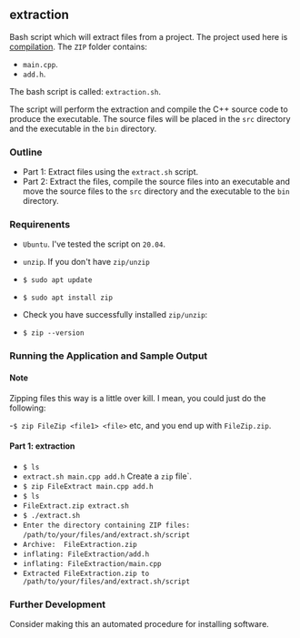 ## extraction

Bash script which will extract files from a project. The project used here is [compilation](https://github.com/MRLintern/Bash-Hacks/tree/main/compilation).
The `ZIP` folder contains:

- `main.cpp`.
- `add.h`.

The bash script is called: `extraction.sh`.

The script will perform the extraction and compile the C++ source code to produce the executable. The source files will be placed in the `src` directory
and the executable in the `bin` directory.

### Outline

- Part 1: Extract files using the `extract.sh` script.
- Part 2: Extract the files, compile the source files into an executable and move the source files to the `src` directory and the executable to the `bin` directory.

### Requirenents

- `Ubuntu`. I've tested the script on `20.04`.
- `unzip`.
  If you don't have `zip/unzip`

- `$ sudo apt update`
- `$ sudo apt install zip`
- Check you have successfully installed `zip/unzip`:
- `$ zip --version`

### Running the Application and Sample Output

#### Note
Zipping files this way is a little over kill. I mean, you could just do the following:

-`$ zip FileZip <file1> <file>` etc, and you end up with `FileZip.zip`.

#### Part 1: extraction
- `$ ls`
- `extract.sh main.cpp add.h`
  Create a `zip` file`.
- `$ zip FileExtract main.cpp add.h`
- `$ ls`
- `FileExtract.zip extract.sh`
- `$ ./extract.sh`
- `Enter the directory containing ZIP files:` `/path/to/your/files/and/extract.sh/script`
- `Archive:  FileExtraction.zip`
- `inflating: FileExtraction/add.h`
- `inflating: FileExtraction/main.cpp`
- `Extracted FileExtraction.zip to /path/to/your/files/and/extract.sh/script`





### Further Development

Consider making this an automated procedure for installing software.
  


